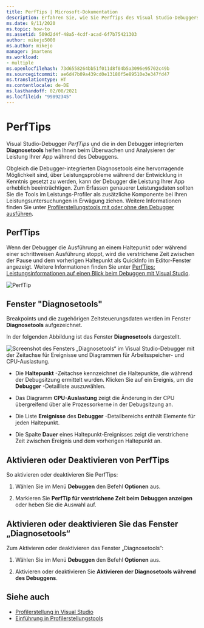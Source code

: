 ```yaml
---
title: PerfTips | Microsoft-Dokumentation
description: Erfahren Sie, wie Sie PerfTips des Visual Studio-Debuggers sowie integrierte Diagnosetools verwenden können, um die Leistung Ihrer App während des Debuggens zu überwachen und zu analysieren.
ms.date: 9/11/2020
ms.topic: how-to
ms.assetid: 509d2d4f-48a5-4cdf-acad-6f7b75421303
author: mikejo5000
ms.author: mikejo
manager: jmartens
ms.workload:
- multiple
ms.openlocfilehash: 73d6558264bb51f011d8f04b5a3096e95702c49b
ms.sourcegitcommit: ae6d47b09a439cd0e13180f5e89510e3e347fd47
ms.translationtype: HT
ms.contentlocale: de-DE
ms.lasthandoff: 02/08/2021
ms.locfileid: "99892345"
---
```

# <a name="perftips"></a>PerfTips

Visual Studio-Debugger *PerfTips* und die in den Debugger integrierten **Diagnosetools** helfen Ihnen beim Überwachen und Analysieren der Leistung Ihrer App während des Debuggens.

Obgleich die Debugger-integrierten Diagnosetools eine hervorragende Möglichkeit sind, über Leistungsprobleme während der Entwicklung in Kenntnis gesetzt zu werden, kann der Debugger die Leistung Ihrer App erheblich beeinträchtigen. Zum Erfassen genauerer Leistungsdaten sollten Sie die Tools im Leistungs-Profiler als zusätzliche Komponente bei Ihren Leistungsuntersuchungen in Erwägung ziehen. Weitere Informationen finden Sie unter [Profilerstellungstools mit oder ohne den Debugger ausführen](../profiling/running-profiling-tools-with-or-without-the-debugger.md).

## <a name="perftips"></a>PerfTips

Wenn der Debugger die Ausführung an einem Haltepunkt oder während einer schrittweisen Ausführung stoppt, wird die verstrichene Zeit zwischen der Pause und dem vorherigen Haltepunkt als QuickInfo im Editor-Fenster angezeigt. Weitere Informationen finden Sie unter [PerfTips: Leistungsinformationen auf einen Blick beim Debuggen mit Visual Studio](https://devblogs.microsoft.com/devops/perftips-performance-information-at-a-glance-while-debugging-with-visual-studio/).

![PerfTip](../profiling/media/dbgdiag_perf_perftip.png "DBGDIAG_PERF_PerfTip")

## <a name="diagnostics-tools-window"></a>Fenster "Diagnosetools"

Breakpoints und die zugehörigen Zeitsteuerungsdaten werden im Fenster **Diagnosetools** aufgezeichnet.

In der folgenden Abbildung ist das Fenster **Diagnosetools** dargestellt.

![Screenshot des Fensters „Diagnosetools“ im Visual Studio-Debugger mit der Zeitachse für Ereignisse und Diagrammen für Arbeitsspeicher- und CPU-Auslastung.](../profiling/media/diagnostictools-update1.png)

- Die **Haltepunkt** -Zeitachse kennzeichnet die Haltepunkte, die während der Debugsitzung ermittelt wurden. Klicken Sie auf ein Ereignis, um die **Debugger** -Detailliste auszuwählen.

- Das Diagramm **CPU-Auslastung** zeigt die Änderung in der CPU übergreifend über alle Prozessorkerne in der Debugsitzung an.

- Die Liste **Ereignisse** des **Debugger** -Detailbereichs enthält Elemente für jeden Haltepunkt.

- Die Spalte **Dauer** eines Haltepunkt-Ereignisses zeigt die verstrichene Zeit zwischen Ereignis und dem vorherigen Haltepunkt an.

## <a name="turn-perftips-on-or-off"></a>Aktivieren oder Deaktivieren von PerfTips

So aktivieren oder deaktivieren Sie PerfTips:

1. Wählen Sie im Menü **Debuggen** den Befehl **Optionen** aus.

2. Markieren Sie **PerfTip für verstrichene Zeit beim Debuggen anzeigen** oder heben Sie die Auswahl auf.

## <a name="turn-the-diagnostic-tools-window-on-or-off"></a>Aktivieren oder deaktivieren Sie das Fenster „Diagnosetools“

Zum Aktivieren oder deaktivieren das Fenster „Diagnosetools“:

1. Wählen Sie im Menü **Debuggen** den Befehl **Optionen** aus.

2. Aktivieren oder deaktivieren Sie **Aktivieren der Diagnosetools während des Debuggens**.

## <a name="see-also"></a>Siehe auch

- [Profilerstellung in Visual Studio](../profiling/index.yml)
- [Einführung in Profilerstellungstools](../profiling/profiling-feature-tour.md)
